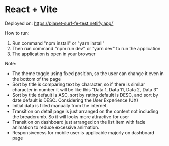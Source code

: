# React + Vite

Deployed on: https://planet-surf-fe-test.netlify.app/

How to run: 
1. Run command "npm install" or "yarn install"
2. Then run command "npm run dev" or "yarn dev" to run the application
3. The application is open in your browser

Note: 
- The theme toggle using fixed position, so the user can change it even in the bottom of the page
- Sort by title is comparing text by character, so if there is similar character in number it will be like this "Data 1, Data 11, Data 2, Data 3" 
- Sort by title default is ASC, sort by rating default is DESC, and sort by date default is DESC. Considering the User Experience (UX)
- Initial data is filled manually from the internet.
- Transition on detail page is just arranged on the content not including the breadcrumb. So it will looks more attractive for user
- Transition on dashboard just arranged on the list item with fade animation to reduce excessive animation.
- Responsiveness for mobile user is applicable majorly on dashboard page
